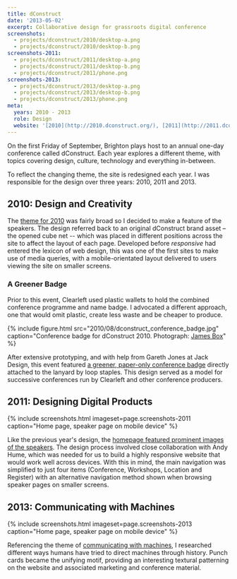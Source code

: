 ```yaml
---
title: dConstruct
date: '2013-05-02'
excerpt: Collaborative design for grassroots digital conference
screenshots:
  - projects/dconstruct/2010/desktop-a.png
  - projects/dconstruct/2010/desktop-b.png
screenshots-2011:
  - projects/dconstruct/2011/desktop-a.png
  - projects/dconstruct/2011/desktop-b.png
  - projects/dconstruct/2011/phone.png
screenshots-2013:
  - projects/dconstruct/2013/desktop-a.png
  - projects/dconstruct/2013/desktop-b.png
  - projects/dconstruct/2013/phone.png
meta:
  years: 2010 - 2013
  role: Design
  website: '[2010](http://2010.dconstruct.org/), [2011](http://2011.dconstruct.org/), [2013](http://2013.dconstruct.org/)'
---
```

On the first Friday of September, Brighton plays host to an annual one-day conference called dConstruct. Each year explores a different theme, with topics covering design, culture, technology and everything in-between.

To reflect the changing theme, the site is redesigned each year. I was responsible for the design over three years: 2010, 2011 and 2013.

## 2010: Design and Creativity
The [theme for 2010][1] was fairly broad so I decided to make a feature of the speakers. The design referred back to an original dConstruct brand asset – the opened cube net -- which was placed in different positions across the site to affect the layout of each page. Developed before *responsive* had entered the lexicon of web design, this was one of the first sites to make use of media queries, with a mobile-orientated layout delivered to users viewing the site on smaller screens.

### A Greener Badge
Prior to this event, Clearleft used plastic wallets to hold the combined conference programme and name badge. I advocated a different approach, one that would omit plastic, create less waste and be cheaper to produce.

{% include figure.html
  src="2010/08/dconstruct_conference_badge.jpg"
  caption="Conference badge for dConstruct 2010. Photograph: [James Box](https://www.flickr.com/photos/b0xman/4929704982/)"
%}

After extensive prototyping, and with help from Gareth Jones at Jack Design, this event featured [a greener, paper-only conference badge][2] directly attached to the lanyard by loop staples. This design served as a model for successive conferences run by Clearleft and other conference producers.

## 2011: Designing Digital Products
{% include screenshots.html
  imageset=page.screenshots-2011
  caption="Home page, speaker page on mobile device"
%}

Like the previous year's design, the [homepage featured prominent images of the speakers][3]. The design process involved close collaboration with Andy Hume, which was needed for us to build a highly responsive website that would work well across devices. With this in mind, the main navigation was simplified to just four items (Conference, Workshops, Location and Register) with an alternative navigation method shown when browsing speaker pages on smaller screens.

## 2013: Communicating with Machines
{% include screenshots.html
  imageset=page.screenshots-2013
  caption="Home page, speaker page on mobile device"
%}

Referencing the theme of [communicating with machines][4], I researched different ways humans have tried to direct machines through history. Punch cards became the unifying motif, providing an interesting textural patterning on the website and associated marketing and conference material.

[1]: http://2010.dconstruct.org/
[2]: /2010/08/dconstruct_conference_badge
[3]: http://2011.dconstruct.org/
[4]: http://2013.dconstruct.org/
